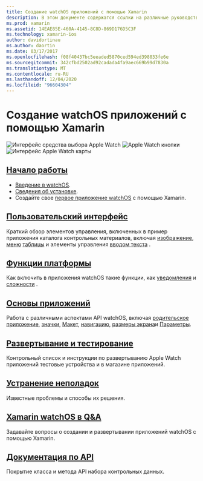 ```yaml
---
title: Создание watchOS приложений с помощью Xamarin
description: В этом документе содержатся ссылки на различные руководства, в которых описывается создание watchOS приложений с помощью Xamarin. Связанные руководства обсуждают начало работы, элементы управления пользовательского интерфейса watchOS, функции watchOS, развертывание и тестирование, а также устранение неполадок.
ms.prod: xamarin
ms.assetid: 14EAE85E-460A-4145-8C8D-869D176D5C3F
ms.technology: xamarin-ios
author: davidortinau
ms.author: daortin
ms.date: 03/17/2017
ms.openlocfilehash: f08f40437bc5eeaded5870ced594ed398033fe6e
ms.sourcegitcommit: 342cfbd2502ad92cadada4fa9aec669b99d7830a
ms.translationtype: MT
ms.contentlocale: ru-RU
ms.lasthandoff: 12/04/2020
ms.locfileid: "96604304"
---
```

# <a name="building-watchos-apps-with-xamarin"></a>Создание watchOS приложений с помощью Xamarin

![Интерфейс средства выбора Apple Watch](images/watch1.png) ![Apple Watch кнопки](images/watch2.png) ![Интерфейс Apple Watch карты](images/watch3.png)

<!-- watch images courtesy of http://infinitapps.com/bezel/ -->

## <a name="getting-started"></a>[Начало работы](~/ios/watchos/get-started/index.md)

* [Введение в watchOS](~/ios/watchos/get-started/intro-to-watchos.md).
* [Сведения об установке](~/ios/watchos/get-started/installation.md).
* Создайте свое [первое приложение watchOS](~/ios/watchos/get-started/hello-watch.md) с помощью Xamarin.

## <a name="user-interface"></a>[Пользовательский интерфейс](~/ios/watchos/user-interface/index.md)

Краткий обзор элементов управления, включенных в пример приложения каталога контрольных материалов, включая [изображение](~/ios/watchos/user-interface/image.md), [меню](~/ios/watchos/user-interface/menu.md) [таблицы](~/ios/watchos/user-interface/menu.md) и элементы управления [вводом текста](~/ios/watchos/user-interface/text-input.md) .

## <a name="platform-features"></a>[Функции платформы](platform/index.md)

Как включить в приложения watchOS такие функции, как [уведомления](~/ios/watchos/platform/notifications.md) и [сложности](~/ios/watchos/platform/complications.md) .

## <a name="app-fundamentals"></a>[Основы приложений](~/ios/watchos/app-fundamentals/index.md)

Работа с различными аспектами API watchOS, включая [родительское приложение](~/ios/watchos/app-fundamentals/parent-app.md), [значки](~/ios/watchos/app-fundamentals/icons.md), [Макет](~/ios/watchos/app-fundamentals/layout.md), [навигацию](~/ios/watchos/app-fundamentals/navigation.md), [размеры экрана](~/ios/watchos/app-fundamentals/screen-sizes.md)и [Параметры](~/ios/watchos/app-fundamentals/settings.md).

## <a name="deployment-and-testing"></a>[Развертывание и тестирование](~/ios/watchos/deploy-test/index.md)

Контрольный список и инструкции по развертыванию Apple Watch приложений тестовые устройства и в магазине приложений.

## <a name="troubleshooting"></a>[Устранение неполадок](~/ios/watchos/troubleshooting.md)

Известные проблемы и способы их решения.

## <a name="xamarin-watchos-on-qa"></a>[Xamarin watchOS в Q&A](/answers/topics/dotnet-watchos.html)

Задавайте вопросы о создании и развертывании приложений watchOS с помощью Xamarin.

## <a name="api-documentation"></a>[Документация по API](xref:WatchKit)

Покрытие класса и метода API набора контрольных данных.
